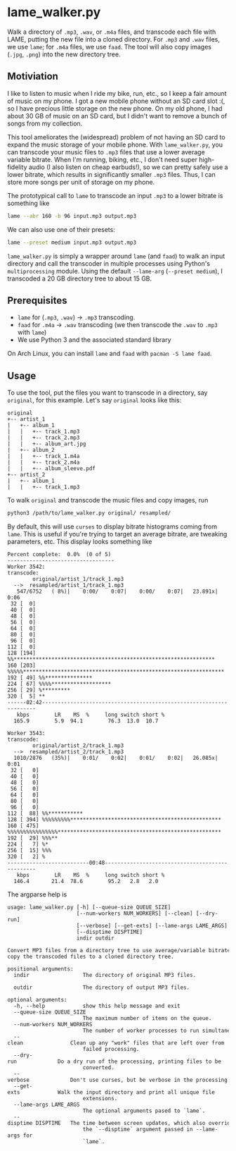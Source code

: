 # lame_walker.py
Walk a directory of `.mp3`, `.wav`, or `.m4a` files, and transcode each file with LAME,
putting the new file into a cloned directory.  For `.mp3` and `.wav` files, we use
`lame`; for `.m4a` files, we use `faad`.  The tool will also copy images (`.jpg`, `.png`)
into the new directory tree.

## Motiviation
I like to listen to music when I ride my bike, run, etc., so I keep a fair amount
of music on my phone.  I got a new mobile phone without an SD card slot :(, so I
have precious little storage on the new phone.  On my old phone, I had about 30
GB of music on an SD card, but I didn't want to remove a bunch of songs from my
collection.

This tool ameliorates the (widespread) problem of not having an SD card to expand
the music storage of your mobile phone.  With `lame_walker.py`, you can transcode your
music files to `.mp3` files that use a lower average variable bitrate.  When I'm
running, biking, etc., I don't need super high-fidelity audio (I also listen on
cheap earbuds!), so we can pretty safely use a lower bitrate, which results in
significantly smaller `.mp3` files.  Thus, I can store more songs per unit of
storage on my phone.

The prototypical call to `lame` to transcode an input `.mp3` to a lower bitrate
is something like

```bash
lame --abr 160 -b 96 input.mp3 output.mp3
```
We can also use one of their presets:

```bash
lame --preset medium input.mp3 output.mp3
```

`lame_walker.py` is simply a wrapper around `lame` (and `faad`) to walk an input
directory and call the transcoder in multiple processes using Python's `multiprocessing`
module.  Using the default `--lame-arg` (`--preset medium`), I transcoded a 20 GB
directory tree to about 15 GB.


## Prerequisites
* `lame` for (`.mp3`, `.wav`) -> `.mp3` transcoding.
* `faad` for `.m4a` -> `.wav` transcoding (we then transcode the `.wav` to `.mp3` with `lame`)
* We use Python 3 and the associated standard library

On Arch Linux, you can install `lame` and `faad` with `pacman -S lame faad`.

## Usage
To use the tool, put the files you want to transcode in a directory, say `original`,
for this example.  Let's say `original` looks like this:

```
original
+-- artist_1
|   +-- album_1
|   |   +-- track_1.mp3
|   |   +-- track_2.mp3
|   |   +-- album_art.jpg
|   +-- album_2
|   |   +-- track_1.m4a
|   |   +-- track_2.m4a
|   |   +-- album_sleeve.pdf
+-- artist_2
|   +-- album_1
|   |   +-- track_1.mp3
```

To walk `original` and transcode the music files and copy images, run

```bash
python3 /path/to/lame_walker.py original/ resampled/
```

By default, this will use `curses` to display bitrate histograms coming from `lame`.
This is useful if you're trying to target an average bitrate, are tweaking parameters,
etc.  This display looks something like

```
Percent complete:  0.0%  (0 of 5)
----------------------------------
Worker 3542:
transcode:
        original/artist_1/track_1.mp3
  -->  resampled/artist_1/track_1.mp3
   547/6752   ( 8%)|    0:00/    0:07|    0:00/    0:07|   23.891x|    0:06
 32 [  0]
 40 [  0]
 48 [  0]
 56 [  0]
 64 [  0]
 80 [  0]
 96 [  0]
112 [  0]
128 [194] %%****************************************************************
160 [203] %%%%%****************************************************************
192 [ 49] %%***************
224 [ 67] %%%%*******************
256 [ 29] %*********
320 [  5] **
------02:42--------------------------------------------------------------------
   kbps        LR    MS  %     long switch short %
  165.9        5.9  94.1        76.3  13.0  10.7

Worker 3543:
transcode:
        original/artist_2/track_1.mp3
  -->  resampled/artist_2/track_1.mp3
  1010/2876   (35%)|    0:01/    0:02|    0:01/    0:02|   26.085x|    0:01
 32 [   0]
 40 [   0]
 48 [   0]
 56 [   0]
 64 [   0]
 80 [   0]
 96 [   0]
112 [  88] %%***********
128 [ 394] %%%%%%%%%************************************************
160 [ 475] %%%%%%%%%%%%%%%%****************************************************
192 [  29] %%%**
224 [   7] %*
256 [  15] %%%
320 [   2] %
--------------------------00:48------------------------------------------------
   kbps        LR    MS  %     long switch short %
  146.4       21.4  78.6        95.2   2.8   2.0
```


The argparse help is
```
usage: lame_walker.py [-h] [--queue-size QUEUE_SIZE]
                      [--num-workers NUM_WORKERS] [--clean] [--dry-run]
                      [--verbose] [--get-exts] [--lame-args LAME_ARGS]
                      [--disptime DISPTIME]
                      indir outdir
 
Convert MP3 files from a directory tree to use average/variable bitrate and
copy the transcoded files to a cloned directory tree.
 
positional arguments:
  indir                 The directory of original MP3 files.

  outdir                The directory of output MP3 files.
 
optional arguments:
  -h, --help            show this help message and exit
  --queue-size QUEUE_SIZE
                        The maximum number of items on the queue.
  --num-workers NUM_WORKERS
                        The number of worker processes to run simultaneously.
  --clean               Clean up any "work" files that are left over from
                        failed processing.
  --dry-run             Do a dry run of the processing, printing files to be
                        converted.
  --verbose             Don't use curses, but be verbose in the processing.
  --get-exts            Walk the input directory and print all unique file
                        extensions.
  --lame-args LAME_ARGS
                        The optional arguments pased to `lame`.
  --disptime DISPTIME   The time between screen updates, which also overrides
                        the `--disptime` argument passed in --lame-args for
                        `lame`.
```
